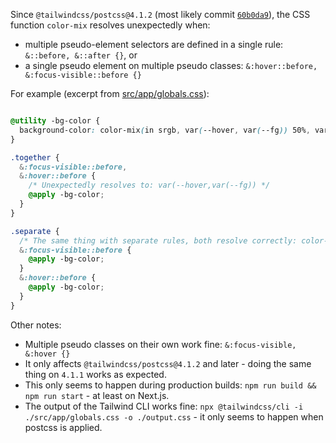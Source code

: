 Since `@tailwindcss/postcss@4.1.2` (most likely commit [`60b0da9`](https://github.com/tailwindlabs/tailwindcss/commit/60b0da90cee9e71a2d3117053cc4cc2d6e9196fe)), the CSS function `color-mix` resolves unexpectedly when:

- multiple pseudo-element selectors are defined in a single rule: `&::before, &::after {}`, or
- a single pseudo element on multiple pseudo classes: `&:hover::before, &:focus-visible::before {}`

For example (excerpt from [src/app/globals.css](https://github.com/beatonma/tailwind-postcss-bug/blob/main/src/app/globals.css)):

```css

@utility -bg-color {
  background-color: color-mix(in srgb, var(--hover, var(--fg)) 50%, var(--bg));
}

.together {
  &:focus-visible::before,
  &:hover::before {
    /* Unexpectedly resolves to: var(--hover,var(--fg)) */
    @apply -bg-color;
  }
}

.separate {
  /* The same thing with separate rules, both resolve correctly: color-mix(in srgb,var(--hover,var(--fg))50%,var(--bg)) */
  &:focus-visible::before {
    @apply -bg-color;
  }
  &:hover::before {
    @apply -bg-color;
  }
}
```

Other notes:
- Multiple pseudo classes on their own work fine: `&:focus-visible, &:hover {}`
- It only affects `@tailwindcss/postcss@4.1.2` and later - doing the same thing on `4.1.1` works as expected.
- This only seems to happen during production builds: `npm run build && npm run start` - at least on Next.js.
- The output of the Tailwind CLI works fine: `npx @tailwindcss/cli -i ./src/app/globals.css -o ./output.css` - it only seems to happen when postcss is applied.
